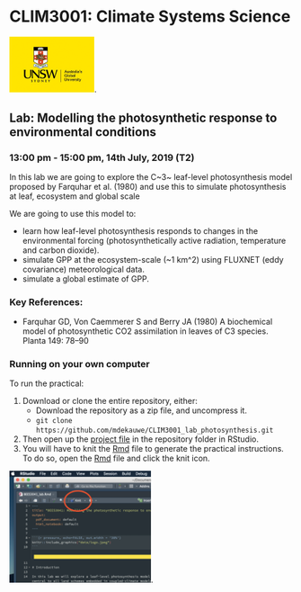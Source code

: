 # CLIM3001: Climate Systems Science

<img src="data/logo.jpeg" width="30%">.

## Lab: Modelling the photosynthetic response to environmental conditions

### 13:00 pm - 15:00 pm, 14th July, 2019 (T2)

In this lab we are going to explore the C~3~ leaf-level photosynthesis model proposed by Farquhar et al. (1980) and use this to simulate photosynthesis at leaf, ecosystem and global scale

We are going to use this model to:

* learn how leaf-level photosynthesis responds to changes in the environmental forcing (photosynthetically active radiation, temperature and carbon dioxide).
* simulate GPP at the ecosystem-scale (~1 km^2) using FLUXNET (eddy covariance) meteorological data.
* simulate a global estimate of GPP.

### Key References:

* Farquhar GD, Von Caemmerer S and Berry JA (1980) A
biochemical model of photosynthetic CO2 assimilation in leaves of C3 species. Planta 149: 78–90

### Running on your own computer

To run the practical:

1. Download or clone the entire repository, either:
    - Download the repository as a zip file, and uncompress it.
    - `git clone https://github.com/mdekauwe/CLIM3001_lab_photosynthesis.git`
2. Then open up the [project file](CLIM3001_lab.Rproj) in the repository folder in RStudio.
3. You will have to knit the [Rmd](CLIM3001_lab.Rmd) file to generate the practical instructions. To do so, open the [Rmd](CLIM3001_lab.Rmd) file and click the knit icon.


<img src="data/knit.png" width="50%">.
